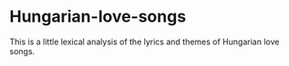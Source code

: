 # Hungarian-love-songs

This is a little lexical analysis of the lyrics and themes of Hungarian love songs.
